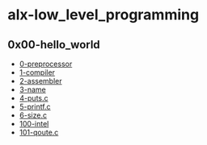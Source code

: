 # **alx-low_level_programming**
## **0x00-hello_world**
* [0-preprocessor]()
* [1-compiler]()
* [2-assembler]()
* [3-name]()
* [4-puts.c]()
* [5-printf.c]()
* [6-size.c]()
* [100-intel]()
* [101-qoute.c]()